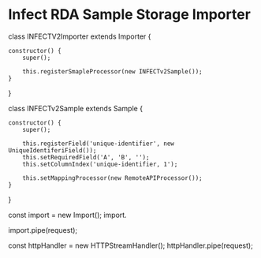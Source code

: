 # Infect RDA Sample Storage Importer



class INFECTV2Importer extends Importer {
    

    constructor() {
        super();

        this.registerSmapleProcessor(new INFECTv2Sample());
    }
}





class INFECTv2Sample extends Sample {
    

    constructor() {
        super();

        this.registerField('unique-identifier', new UniqueIdentiferiField());
        this.setRequiredField('A', 'B', '');
        this.setColumnIndex('unique-identifier, 1');

        this.setMappingProcessor(new RemoteAPIProcessor());
    }
}



const import = new Import();
import.

import.pipe(request);




const httpHandler = new HTTPStreamHandler();
httpHandler.pipe(request);


